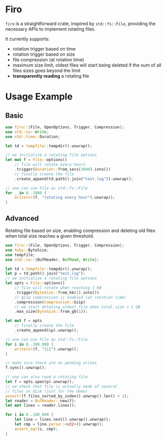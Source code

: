 
<!-- cargo-rdme start -->

# Firo

`firo` is a straightforward crate, inspired by `std::fs::File`,
providing the necessary APIs to implement rotating files.

It currently supports:
- rotation trigger based on time
- rotation trigger based on size
- file compression (at rotation time)
- maximum size limit, oldest files will start being deleted if
the sum of all files sizes goes beyond the limit
- **transparently reading** a rotating file

# Usage Example

## Basic

```rust
use firo::{File, OpenOptions, Trigger, Compression};
use std::io::Write;
use std::time::Duration;

let td = tempfile::tempdir().unwrap();

// we initialize a rotating file options
let mut f = File::options()
    // file will rotate every hours
    .trigger(Duration::from_secs(3600).into())
    // finally create the file
    .create_append(td.path().join("test.log")).unwrap();

// one can use File as std::fs::File
for _ in 0..1000 {
    writeln!(f, "rotating every hour").unwrap();
}

```

## Advanced

Rotating file based on size, enabling compression and
deleting old files when total size reaches a given
threshold.

```rust
use firo::{File, OpenOptions, Trigger, Compression};
use huby::ByteSize;
use tempfile;
use std::io::{BufReader, BufRead, Write};

let td = tempfile::tempdir().unwrap();
let p = td.path().join("test.log");
// we initialize a rotating file options
let opts = File::options()
    // file will rotate when reaching 1 KB
    .trigger(ByteSize::from_kb(1).into())
    // gzip compression is enabled (at rotation time)
    .compression(Compression::Gzip)
    // we start deleting oldest file when total size > 1 GB
    .max_size(ByteSize::from_gb(1));

let mut f = opts
    // finally create the file
    .create_append(&p).unwrap();

// one can use File as std::fs::File
for i in 0..100_000 {
    writeln!(f, "{i}").unwrap();
}

// make sure there are no pending writes
f.sync().unwrap();

// one can also read a rotating file
let f = opts.open(p).unwrap();
// we check that file is actually made of several
// files on disk (just for the demo)
assert!(f.files_sorted_by_index().unwrap().len() > 1);
let reader = BufReader::new(f);
let mut lines = reader.lines();

for i in 0..100_000 {
    let line = lines.next().unwrap().unwrap();
    let cmp = line.parse::<u32>().unwrap();
    assert_eq!(i, cmp);
}
```

<!-- cargo-rdme end -->

